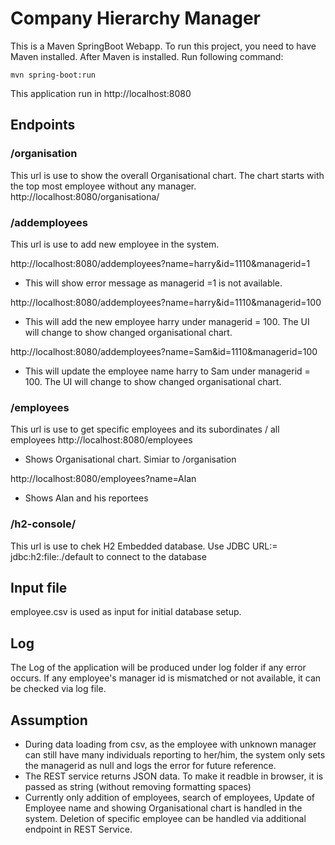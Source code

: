 # Company Hierarchy Manager
This is a Maven SpringBoot Webapp. To run this project, you need to have Maven installed. 
After Maven is installed. Run following command:

    mvn spring-boot:run
   
This application run in 
     http://localhost:8080
     
## Endpoints
### /organisation 
This url is use to show the overall Organisational chart. The chart starts with the top most employee without any manager.
http://localhost:8080/organisationa/
### /addemployees
This url is use to add new employee in the system.

http://localhost:8080/addemployees?name=harry&id=1110&managerid=1
- This will show error message as managerid =1 is not available.

http://localhost:8080/addemployees?name=harry&id=1110&managerid=100
- This will add the new employee harry under managerid = 100. The UI will change to show changed organisational chart.

http://localhost:8080/addemployees?name=Sam&id=1110&managerid=100
- This will update the employee name harry to Sam under managerid = 100. The UI will change to show changed organisational chart.

### /employees 
This url is use to get specific employees and its subordinates / all employees
http://localhost:8080/employees
- Shows Organisational chart. Simiar to /organisation

http://localhost:8080/employees?name=Alan
- Shows Alan and his reportees

### /h2-console/
This url is use to chek H2 Embedded database. 
Use JDBC URL:= jdbc:h2:file:./default to connect to the database

## Input file
employee.csv is used as input for initial database setup.

## Log
The Log of the application will be produced under log folder if any error occurs. If any employee's manager id is mismatched or not available, it can be checked via log file.

## Assumption
- During data loading from csv, as the employee with unknown manager can still have many individuals reporting to her/him, the system only sets the managerid as null and logs the error for future reference.
- The REST service returns JSON data. To make it readble in browser, it is passed as string (without removing formatting spaces)
- Currently only addition of employees, search of employees, Update of Employee name and showing Organisational chart is handled in the system. Deletion of specific employee can be handled via additional endpoint in REST Service.
